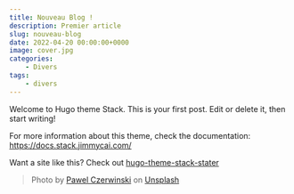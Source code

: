 ```yaml
---
title: Nouveau Blog !
description: Premier article
slug: nouveau-blog
date: 2022-04-20 00:00:00+0000
image: cover.jpg
categories:
    - Divers
tags:
    - divers
---
```


Welcome to Hugo theme Stack. This is your first post. Edit or delete it, then start writing!

For more information about this theme, check the documentation: https://docs.stack.jimmycai.com/

Want a site like this? Check out [hugo-theme-stack-stater](https://github.com/CaiJimmy/hugo-theme-stack-starter)

> Photo by [Pawel Czerwinski](https://unsplash.com/@pawel_czerwinski) on [Unsplash](https://unsplash.com/)